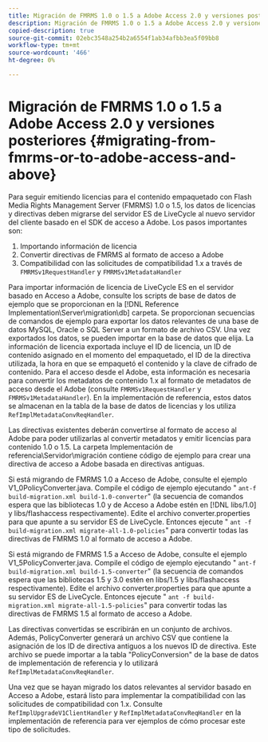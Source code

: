 ```yaml
---
title: Migración de FMRMS 1.0 o 1.5 a Adobe Access 2.0 y versiones posteriores
description: Migración de FMRMS 1.0 o 1.5 a Adobe Access 2.0 y versiones posteriores
copied-description: true
source-git-commit: 02ebc3548a254b2a6554f1ab34afbb3ea5f09bb8
workflow-type: tm+mt
source-wordcount: '466'
ht-degree: 0%

---
```


# Migración de FMRMS 1.0 o 1.5 a Adobe Access 2.0 y versiones posteriores {#migrating-from-fmrms-or-to-adobe-access-and-above}

Para seguir emitiendo licencias para el contenido empaquetado con Flash Media Rights Management Server (FMRMS) 1.0 o 1.5, los datos de licencias y directivas deben migrarse del servidor ES de LiveCycle al nuevo servidor del cliente basado en el SDK de acceso a Adobe. Los pasos importantes son:

1. Importando información de licencia
1. Convertir directivas de FMRMS al formato de acceso a Adobe
1. Compatibilidad con las solicitudes de compatibilidad 1.x a través de `FMRMSv1RequestHandler` y `FMRMSv1MetadataHandler`

Para importar información de licencia de LiveCycle ES en el servidor basado en Acceso a Adobe, consulte los scripts de base de datos de ejemplo que se proporcionan en la [!DNL Reference Implementation\Server\migration\db] carpeta. Se proporcionan secuencias de comandos de ejemplo para exportar los datos relevantes de una base de datos MySQL, Oracle o SQL Server a un formato de archivo CSV. Una vez exportados los datos, se pueden importar en la base de datos que elija. La información de licencia exportada incluye el ID de licencia, un ID de contenido asignado en el momento del empaquetado, el ID de la directiva utilizada, la hora en que se empaquetó el contenido y la clave de cifrado de contenido. Para el acceso desde el Adobe, esta información es necesaria para convertir los metadatos de contenido 1.x al formato de metadatos de acceso desde el Adobe (consulte `FMRMSv1RequestHandler` y `FMRMSv1MetadataHandler`). En la implementación de referencia, estos datos se almacenan en la tabla de la base de datos de licencias y los utiliza `RefImplMetadataConvReqHandler`.

Las directivas existentes deberán convertirse al formato de acceso al Adobe para poder utilizarlas al convertir metadatos y emitir licencias para contenido 1.0 o 1.5. La carpeta Implementación de referencia\Servidor\migración contiene código de ejemplo para crear una directiva de acceso a Adobe basada en directivas antiguas.

Si está migrando de FMRMS 1.0 a Acceso de Adobe, consulte el ejemplo V1_0PolicyConverter.java. Compile el código de ejemplo ejecutando &quot; `ant-f build-migration.xml build-1.0-converter`&quot; (la secuencia de comandos espera que las bibliotecas 1.0 y de Acceso a Adobe estén en [!DNL libs/1.0] y libs/flashaccess respectivamente). Edite el archivo converter.properties para que apunte a su servidor ES de LiveCycle. Entonces ejecute &quot; `ant -f build-migration.xml migrate-all-1.0-policies`&quot; para convertir todas las directivas de FMRMS 1.0 al formato de acceso a Adobe.

Si está migrando de FMRMS 1.5 a Acceso de Adobe, consulte el ejemplo V1_5PolicyConverter.java. Compile el código de ejemplo ejecutando &quot; `ant-f build-migration.xml build-1.5-converter`&quot; (la secuencia de comandos espera que las bibliotecas 1.5 y 3.0 estén en libs/1.5 y libs/flashaccess respectivamente). Edite el archivo converter.properties para que apunte a su servidor ES de LiveCycle. Entonces ejecute &quot; `ant -f build-migration.xml migrate-all-1.5-policies`&quot; para convertir todas las directivas de FMRMS 1.5 al formato de acceso a Adobe.

Las directivas convertidas se escribirán en un conjunto de archivos. Además, PolicyConverter generará un archivo CSV que contiene la asignación de los ID de directiva antiguos a los nuevos ID de directiva. Este archivo se puede importar a la tabla &quot;PolicyConversion&quot; de la base de datos de implementación de referencia y lo utilizará `RefImplMetadataConvReqHandler`.

Una vez que se hayan migrado los datos relevantes al servidor basado en Acceso a Adobe, estará listo para implementar la compatibilidad con las solicitudes de compatibilidad con 1.x. Consulte `RefImplUpgradeV1ClientHandler` y `RefImplMetadataConvReqHandler` en la implementación de referencia para ver ejemplos de cómo procesar este tipo de solicitudes.

